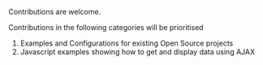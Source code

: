 Contributions are welcome. 

Contributions in the following categories will be prioritised
1. Examples and Configurations for existing Open Source projects
2. Javascript examples showing how to get and display data using AJAX
